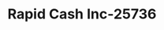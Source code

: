 ---
f_zip-code: 38965
f_state-code: MS
title: Rapid Cash Inc-25736
f_phone: 662-473-5000
f_city-only: Water Valley
f_address: 333 S Main Street Water Valley
f_location-unique-id: '25736'
slug: rapid-cash-inc-25736
updated-on: '2024-05-30T13:46:58.046Z'
created-on: '2024-05-30T13:36:59.803Z'
published-on: '2024-05-30T13:54:32.469Z'
f_city-state: cms/city/water-valley-ms.md
f_company: cms/company/rapid-cash-inc.md
f_state: cms/state/mississippi.md
layout: '[payday-loan].html'
tags: payday-loan
---